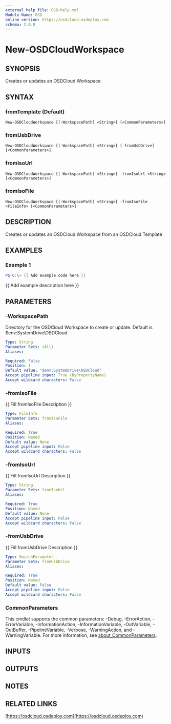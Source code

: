 ```yaml
---
external help file: OSD-help.xml
Module Name: OSD
online version: https://osdcloud.osdeploy.com
schema: 2.0.0
---
```


# New-OSDCloudWorkspace

## SYNOPSIS
Creates or updates an OSDCloud Workspace

## SYNTAX

### fromTemplate (Default)
```
New-OSDCloudWorkspace [[-WorkspacePath] <String>] [<CommonParameters>]
```

### fromUsbDrive
```
New-OSDCloudWorkspace [[-WorkspacePath] <String>] [-fromUsbDrive] [<CommonParameters>]
```

### fromIsoUrl
```
New-OSDCloudWorkspace [[-WorkspacePath] <String>] -fromIsoUrl <String> [<CommonParameters>]
```

### fromIsoFile
```
New-OSDCloudWorkspace [[-WorkspacePath] <String>] -fromIsoFile <FileInfo> [<CommonParameters>]
```

## DESCRIPTION
Creates or updates an OSDCloud Workspace from an OSDCloud Template

## EXAMPLES

### Example 1
```powershell
PS C:\> {{ Add example code here }}
```

{{ Add example description here }}

## PARAMETERS

### -WorkspacePath
Directory for the OSDCloud Workspace to create or update. 
Default is $env:SystemDrive\OSDCloud

```yaml
Type: String
Parameter Sets: (All)
Aliases:

Required: False
Position: 1
Default value: "$env:SystemDrive\OSDCloud"
Accept pipeline input: True (ByPropertyName)
Accept wildcard characters: False
```

### -fromIsoFile
{{ Fill fromIsoFile Description }}

```yaml
Type: FileInfo
Parameter Sets: fromIsoFile
Aliases:

Required: True
Position: Named
Default value: None
Accept pipeline input: False
Accept wildcard characters: False
```

### -fromIsoUrl
{{ Fill fromIsoUrl Description }}

```yaml
Type: String
Parameter Sets: fromIsoUrl
Aliases:

Required: True
Position: Named
Default value: None
Accept pipeline input: False
Accept wildcard characters: False
```

### -fromUsbDrive
{{ Fill fromUsbDrive Description }}

```yaml
Type: SwitchParameter
Parameter Sets: fromUsbDrive
Aliases:

Required: True
Position: Named
Default value: False
Accept pipeline input: False
Accept wildcard characters: False
```

### CommonParameters
This cmdlet supports the common parameters: -Debug, -ErrorAction, -ErrorVariable, -InformationAction, -InformationVariable, -OutVariable, -OutBuffer, -PipelineVariable, -Verbose, -WarningAction, and -WarningVariable. For more information, see [about_CommonParameters](http://go.microsoft.com/fwlink/?LinkID=113216).

## INPUTS

## OUTPUTS

## NOTES

## RELATED LINKS

[https://osdcloud.osdeploy.com](https://osdcloud.osdeploy.com)

